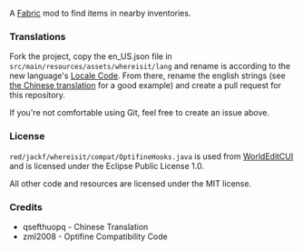 A [Fabric](https://fabricmc.net/) mod to find items in nearby inventories.

### Translations

Fork the project, copy the en_US.json file in `src/main/resources/assets/whereisit/lang` and rename is according to the new language's [Locale Code](https://minecraft.gamepedia.com/Language#Available_languages). From there, rename the english strings (see [the Chinese translation](https://github.com/JackFred2/WhereIsIt/blob/master/src/main/resources/assets/whereisit/lang/zh_cn.json) for a good example) and create a pull request for this repository.

If you're not comfortable using Git, feel free to create an issue above.

### License
`red/jackf/whereisit/compat/OptifineHooks.java` is used from [WorldEditCUI](https://github.com/mikroskeem/WorldEditCUI) and is licensed under the Eclipse Public License 1.0.

All other code and resources are licensed under the MIT license.

### Credits

- qsefthuopq - Chinese Translation
- zml2008 - Optifine Compatibility Code
